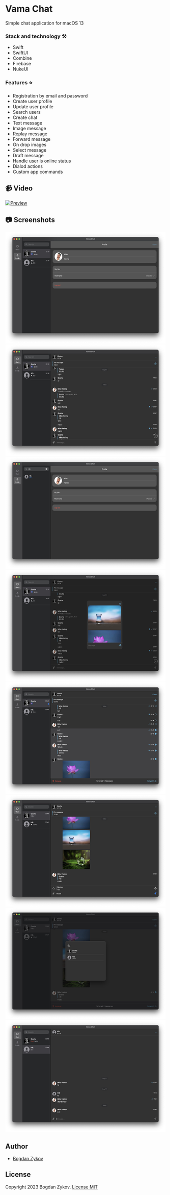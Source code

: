 # Vama Chat

Simple chat application for macOS 13 

### Stack and technology ⚒️
- Swift
- SwiftUI
- Combine
- Firebase
- NukeUI

### Features ⭐️

- Registration by email and password
- Create user profile
- Update user profile
- Search users
- Create chat
- Text message
- Image message
- Replay message
- Forward message
- On drop images
- Select message
- Draft message
- Handle user is online status
- Dialod actions
- Custom app commands

## 📹 Video 
[![Preview](http://img.youtube.com/vi/_-bJABJRxNg/0.jpg)](https://www.youtube.com/watch?v=_-bJABJRxNg)

## 📷 Screenshots
 <div align="center">
   <img src="screens/profile.jpeg" height="350" alt="Screenshot"/>
  <img src="screens/chat.jpeg" height="350" alt="Screenshot"/>
   <img src="screens/search.jpeg" height="350" alt="Screenshot"/>
   <img src="screens/photo_picker.jpeg" height="350" alt="Screenshot"/>
   <img src="screens/selected_message.jpeg" height="350" alt="Screenshot"/>
   <img src="screens/answer.jpeg" height="350" alt="Screenshot"/>
  <img src="screens/forward.jpeg" height="350" alt="Screenshot"/>
   <img src="screens/draft.jpeg" height="350" alt="Screenshot"/>

   </div>
   

## Author
* [Bogdan Zykov](https://github.com/BogdanZyk)

## License

 Copyright 2023 Bogdan Zykov.
 [License MIT](https://opensource.org/licenses/MIT)
